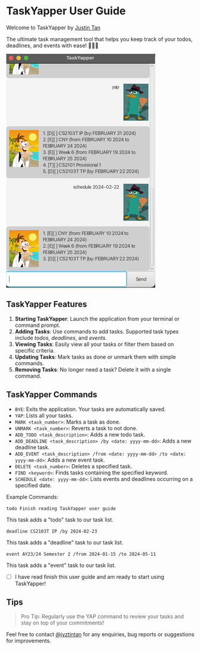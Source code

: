# TaskYapper User Guide

Welcome to TaskYapper by [Justin Tan](https://www.linkedin.com/in/tan-wee-kian-justin/)

The ultimate task management tool that helps you keep track of your todos, deadlines, and events with ease! 🚀🚀🚀

![Representative Screenshot for TaskYapper](/docs/Ui.png)

## TaskYapper Features

1. **Starting TaskYapper**: Launch the application from your terminal or command prompt.
2. **Adding Tasks**: Use commands to add tasks. Supported task types include *todos*, *deadlines*, and *events*.
3. **Viewing Tasks**: Easily view all your tasks or filter them based on specific criteria.
4. **Updating Tasks**: Mark tasks as done or unmark them with simple commands.
5. **Removing Tasks**: No longer need a task? Delete it with a single command.

## TaskYapper Commands
- `BYE`: Exits the application. Your tasks are automatically saved.
- `YAP`: Lists all your tasks.
- `MARK <task_number>`: Marks a task as done.
- `UNMARK <task_number>`: Reverts a task to not done.
- `ADD_TODO <task_description>`: Adds a new todo task.
- `ADD_DEADLINE <task_description> /by <date: yyyy-mm-dd>`: Adds a new deadline task. 
- `ADD_EVENT <task_description> /from <date: yyyy-mm-dd> /to <date: yyyy-mm-dd>`: Adds a new event task.
- `DELETE <task_number>`: Deletes a specified task.
- `FIND <keyword>`: Finds tasks containing the specified keyword.
- `SCHEDULE <date: yyyy-mm-dd>`: Lists events and deadlines occurring on a specified date.

Example Commands:
```
todo Finish reading TaskYapper user guide
```
This task adds a "todo" task to our task list.

```
deadline CS2103T IP /by 2024-02-23
```
This task adds a "deadline" task to our task list.

```
event AY23/24 Semester 2 /from 2024-01-15 /to 2024-05-11
```
This task adds a "event" task to our task list.

- [ ] I have read finish this user guide and am ready to start using TaskYapper!

## Tips
> Pro Tip: Regularly use the YAP command to review your tasks and stay on top of your commitments!

Feel free to contact [@jyztintan](https://github.com/jyztintan) for any enquiries, bug reports or suggestions for improvements.
